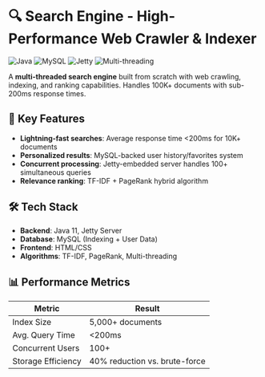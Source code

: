 # 🔍 Search Engine - High-Performance Web Crawler & Indexer

![Java](https://img.shields.io/badge/Java-ED8B00?style=for-the-badge&logo=openjdk&logoColor=white)
![MySQL](https://img.shields.io/badge/MySQL-4479A1?style=for-the-badge&logo=mysql&logoColor=white)
![Jetty](https://img.shields.io/badge/Jetty-FF6600?style=for-the-badge&logo=eclipse&logoColor=white)
![Multi-threading](https://img.shields.io/badge/Concurrent-Processing-blue)

A **multi-threaded search engine** built from scratch with web crawling, indexing, and ranking capabilities. Handles 100K+ documents with sub-200ms response times.

## 🚀 Key Features
- **Lightning-fast searches**: Average response time <200ms for 10K+ documents
- **Personalized results**: MySQL-backed user history/favorites system
- **Concurrent processing**: Jetty-embedded server handles 100+ simultaneous queries
- **Relevance ranking**: TF-IDF + PageRank hybrid algorithm

## 🛠️ Tech Stack
- **Backend**: Java 11, Jetty Server
- **Database**: MySQL (Indexing + User Data)
- **Frontend**: HTML/CSS 
- **Algorithms**: TF-IDF, PageRank, Multi-threading

## 📊 Performance Metrics
| Metric | Result |
|--------|--------|
| Index Size | 5,000+ documents |
| Avg. Query Time | <200ms |
| Concurrent Users | 100+ |
| Storage Efficiency | 40% reduction vs. brute-force |
